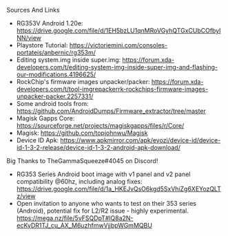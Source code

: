 Sources And Links

* RG353V Android 1.20e: https://drive.google.com/file/d/1EH5bzLU1qnMRoVGyhQTGxCUbCOfbyINN/view
* Playstore Tutorial: https://victoriemini.com/consoles-portateis/anbernic/rg353m/
* Editing system.img inside super.img: https://forum.xda-developers.com/t/editing-system-img-inside-super-img-and-flashing-our-modifications.4196625/
* RockChip's firmware images unpacker/packer: https://forum.xda-developers.com/t/tool-imgrepackerrk-rockchips-firmware-images-unpacker-packer.2257331/
* Some android tools from: https://github.com/AndroidDumps/Firmware_extractor/tree/master
* Magisk Gapps Core: https://sourceforge.net/projects/magiskgapps/files/r/Core/
* Magisk: https://github.com/topjohnwu/Magisk
* Device ID Apk: https://www.apkmirror.com/apk/evozi/device-id/device-id-1-3-2-release/device-id-1-3-2-android-apk-download/

Big Thanks to TheGammaSqueeze#4045 on Discord!
* RG353 Series Android boot image with v1 panel and v2 panel compatibility @60hz, including analog fixes:
https://drive.google.com/file/d/1a_HKEJvQsO6kgd5SxVhiZg6XEYozQLTz/view
* Open invitation to anyone who wants to test on their 353 series (Android), potential fix for L2/R2 issue - highly experimental.
https://mega.nz/file/5vFSQDpT#lQ8a2N-ecKyDR1TJ_cu_AX_M6uzhfmwVjjbpWGmMQBU
